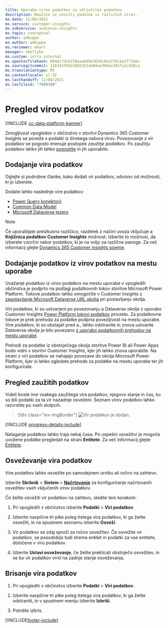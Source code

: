 ```yaml
---
title: Uporaba virov podatkov za vključitev podatkov
description: Naučite se uvoziti podatke iz različnih virov.
ms.date: 12/06/2021
ms.service: customer-insights
ms.subservice: audience-insights
ms.topic: conceptual
author: adkuppa
ms.author: adkuppa
ms.reviewer: mhart
manager: shellyha
ms.custom: intro-internal
ms.openlocfilehash: 6846c73cb156aaa049e2656c8e327bcba1f73abc
ms.sourcegitcommit: 11b343f6622665251ab84ae39ebcd91fa1c928ca
ms.translationtype: MT
ms.contentlocale: sl-SI
ms.lasthandoff: 12/08/2021
ms.locfileid: "7900399"
---
```

# <a name="data-sources-overview"></a>Pregled virov podatkov

[!INCLUDE [cc-data-platform-banner](../includes/cc-data-platform-banner.md)]

Zmogljivost vpogledov v občinstvo v storitvi Dynamics 365 Customer Insights se poveže s podatki iz širokega nabora virov. Povezovanje z vir podatkov se pogosto imenuje postopek *zaužitje podatkov*. Po zaužitju podatkov lahko jih lahko [poenotite](data-unification.md) in jih uporabite.

## <a name="add-a-data-source"></a>Dodajanje vira podatkov

Oglejte si podrobne članke, kako dodati vir podatkov, odvisno od možnosti, ki jo izberete.

Dodate lahko naslednje vire podatkov:

- [Power Query konektorji](connect-power-query.md)
- [Common Data Model](connect-common-data-model.md)
- [Microsoft Dataverse jezero](connect-dataverse-managed-lake.md)

> [!NOTE]
> Če uporabljate preizkusno različico, razdelek z načini uvoza vključuje a **Knjižnica podatkov Customer Insights** možnost. Izberite to možnost, da izberete vzorčni nabor podatkov, ki je na voljo za različne panoge. Za več informacij glejte [Dynamics 365 Customer Insights sojenje](../trial-signup.md).

## <a name="add-data-from-on-premises-data-sources"></a>Dodajanje podatkov iz virov podatkov na mestu uporabe

Uvažanje podatkov iz virov podatkov na mestu uporabe v vpogledih občinstva je podprto na podlagi podatkovnih tokov storitve Microsoft Power Platform. Tokove podatkov lahko omogočite v Customer Insights z [zagotavljanje Microsoft Dataverse URL okolja](create-environment.md) pri postavljanju okolja.

Viri podatkov, ki so ustvarjeni po povezovanju a Dataverse okolje z uporabo Customer Insights [Power Platform tokovi podatkov](/power-query/dataflows/overview-dataflows-across-power-platform-dynamics-365) privzeto. Za podatkovne tokove je prek prehoda za podatke podprta povezljivost na mestu uporabe. Vire podatkov, ki so obstajali pred a., lahko odstranite in znova ustvarite Dataverse okolje je bilo povezano [z uporabo podatkovnih prehodov na mestu uporabe](/data-integration/gateway/service-gateway-app).

Prehodi za podatke iz obstoječega okolja storitve Power BI ali Power Apps bodo vidni v storitvi Customer Insights, kjer jih lahko znova uporabite. Na strani z viri podatkov se nahajajo povezave do okolja Microsoft Power Platform, kjer si lahko ogledate prehode za podatke na mestu uporabe ter jih konfigurirate.

## <a name="review-ingested-data"></a>Pregled zaužitih podatkov

Videli boste ime vsakega zaužitega vira podatkov, njegovo stanje in čas, ko so bili podatki za ta vir nazadnje osveženi. Seznam virov podatkov lahko razvrstite po vseh stolpcih.

> [!div class="mx-imgBorder"]
> ![Vir podatkov je dodan.](media/configure-data-datasource-added.png "Vir podatkov je dodan")

[!INCLUDE [progress-details-include](../includes/progress-details-pane.md)]

Nalaganje podatkov lahko traja nekaj časa. Po uspešni osvežitvi je mogoče uvožene podatke pregledati na strani **Entitete**. Za več informacij glejte [Entitete](entities.md).

## <a name="refresh-a-data-source"></a>Osveževanje vira podatkov

Vire podatkov lahko osvežite po samodejnem urniku ali ročno na zahtevo. 

Izberite **Skrbnik** > **Sistem** > [**Načrtovanje**](system.md#schedule-tab) za konfiguriranje načrtovanih osvežitev vseh vključenih virov podatkov.

Če želite osvežiti vir podatkov na zahtevo, sledite tem korakom:

1. Pri vpogledih v občinstvo izberite **Podatki** > **Viri podatkov**.

2. Izberite navpične tri pike poleg tistega vira podatkov, ki ga želite osvežiti, in na spustnem seznamu izberite **Osveži**.

3. Vir podatkov se zdaj sproži za ročno osvežitev. Če osvežite vir podatkov, se posodobijo tudi shema entitet in podatki za vse entitete, določene v viru podatkov.

4. Izberite **Ustavi osveževanje**, če želite preklicati obstoječo osvežitev, in se bo vir podatkov vrnil na zadnje stanje osveževanja.

## <a name="delete-a-data-source"></a>Brisanje vira podatkov

1. Pri vpogledih v občinstvo izberite **Podatki** > **Viri podatkov**.

2. Izberite navpične tri pike poleg tistega vira podatkov, ki ga želite odstraniti, in v spustnem meniju izberite **Izbriši**.

3. Potrdite izbris.


[!INCLUDE[footer-include](../includes/footer-banner.md)]
